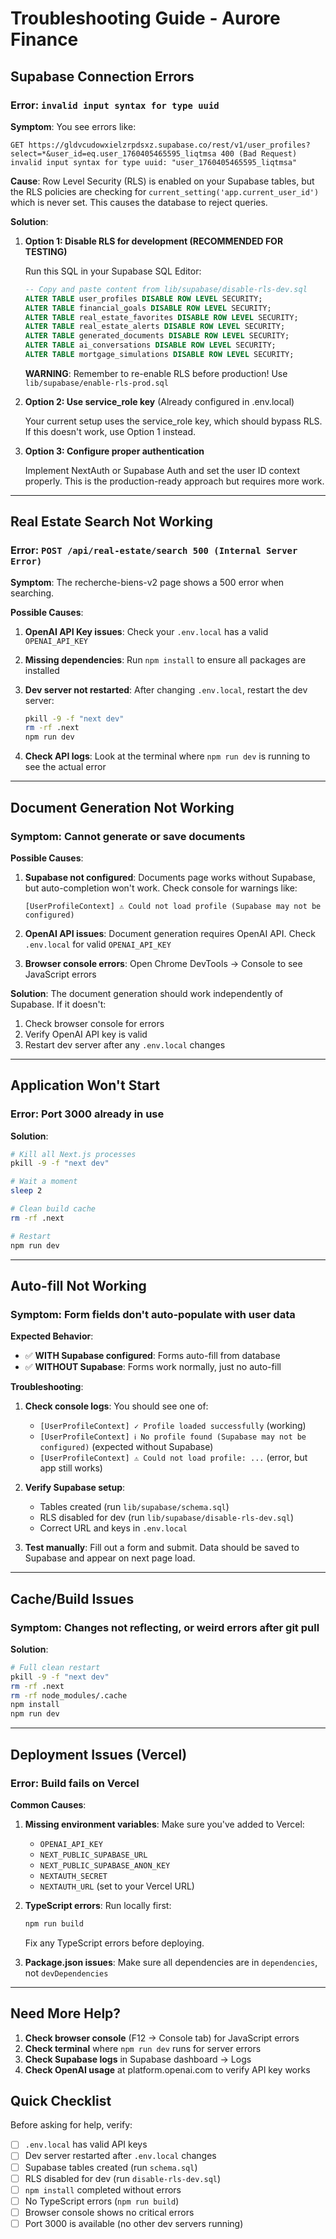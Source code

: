 # Troubleshooting Guide - Aurore Finance

## Supabase Connection Errors

### Error: `invalid input syntax for type uuid`

**Symptom**: You see errors like:
```
GET https://gldvcudowxielzrpdsxz.supabase.co/rest/v1/user_profiles?select=*&user_id=eq.user_1760405465595_liqtmsa 400 (Bad Request)
invalid input syntax for type uuid: "user_1760405465595_liqtmsa"
```

**Cause**: Row Level Security (RLS) is enabled on your Supabase tables, but the RLS policies are checking for `current_setting('app.current_user_id')` which is never set. This causes the database to reject queries.

**Solution**:

1. **Option 1: Disable RLS for development (RECOMMENDED FOR TESTING)**

   Run this SQL in your Supabase SQL Editor:
   ```sql
   -- Copy and paste content from lib/supabase/disable-rls-dev.sql
   ALTER TABLE user_profiles DISABLE ROW LEVEL SECURITY;
   ALTER TABLE financial_goals DISABLE ROW LEVEL SECURITY;
   ALTER TABLE real_estate_favorites DISABLE ROW LEVEL SECURITY;
   ALTER TABLE real_estate_alerts DISABLE ROW LEVEL SECURITY;
   ALTER TABLE generated_documents DISABLE ROW LEVEL SECURITY;
   ALTER TABLE ai_conversations DISABLE ROW LEVEL SECURITY;
   ALTER TABLE mortgage_simulations DISABLE ROW LEVEL SECURITY;
   ```

   **WARNING**: Remember to re-enable RLS before production! Use `lib/supabase/enable-rls-prod.sql`

2. **Option 2: Use service_role key** (Already configured in .env.local)

   Your current setup uses the service_role key, which should bypass RLS. If this doesn't work, use Option 1 instead.

3. **Option 3: Configure proper authentication**

   Implement NextAuth or Supabase Auth and set the user ID context properly. This is the production-ready approach but requires more work.

---

## Real Estate Search Not Working

### Error: `POST /api/real-estate/search 500 (Internal Server Error)`

**Symptom**: The recherche-biens-v2 page shows a 500 error when searching.

**Possible Causes**:

1. **OpenAI API Key issues**: Check your `.env.local` has a valid `OPENAI_API_KEY`

2. **Missing dependencies**: Run `npm install` to ensure all packages are installed

3. **Dev server not restarted**: After changing `.env.local`, restart the dev server:
   ```bash
   pkill -9 -f "next dev"
   rm -rf .next
   npm run dev
   ```

4. **Check API logs**: Look at the terminal where `npm run dev` is running to see the actual error

---

## Document Generation Not Working

### Symptom: Cannot generate or save documents

**Possible Causes**:

1. **Supabase not configured**: Documents page works without Supabase, but auto-completion won't work. Check console for warnings like:
   ```
   [UserProfileContext] ⚠️ Could not load profile (Supabase may not be configured)
   ```

2. **OpenAI API issues**: Document generation requires OpenAI API. Check `.env.local` for valid `OPENAI_API_KEY`

3. **Browser console errors**: Open Chrome DevTools → Console to see JavaScript errors

**Solution**: The document generation should work independently of Supabase. If it doesn't:

1. Check browser console for errors
2. Verify OpenAI API key is valid
3. Restart dev server after any `.env.local` changes

---

## Application Won't Start

### Error: Port 3000 already in use

**Solution**:
```bash
# Kill all Next.js processes
pkill -9 -f "next dev"

# Wait a moment
sleep 2

# Clean build cache
rm -rf .next

# Restart
npm run dev
```

---

## Auto-fill Not Working

### Symptom: Form fields don't auto-populate with user data

**Expected Behavior**:
- ✅ **WITH Supabase configured**: Forms auto-fill from database
- ✅ **WITHOUT Supabase**: Forms work normally, just no auto-fill

**Troubleshooting**:

1. **Check console logs**: You should see one of:
   - `[UserProfileContext] ✓ Profile loaded successfully` (working)
   - `[UserProfileContext] ℹ️ No profile found (Supabase may not be configured)` (expected without Supabase)
   - `[UserProfileContext] ⚠️ Could not load profile: ...` (error, but app still works)

2. **Verify Supabase setup**:
   - Tables created (run `lib/supabase/schema.sql`)
   - RLS disabled for dev (run `lib/supabase/disable-rls-dev.sql`)
   - Correct URL and keys in `.env.local`

3. **Test manually**: Fill out a form and submit. Data should be saved to Supabase and appear on next page load.

---

## Cache/Build Issues

### Symptom: Changes not reflecting, or weird errors after git pull

**Solution**:
```bash
# Full clean restart
pkill -9 -f "next dev"
rm -rf .next
rm -rf node_modules/.cache
npm install
npm run dev
```

---

## Deployment Issues (Vercel)

### Error: Build fails on Vercel

**Common Causes**:

1. **Missing environment variables**: Make sure you've added to Vercel:
   - `OPENAI_API_KEY`
   - `NEXT_PUBLIC_SUPABASE_URL`
   - `NEXT_PUBLIC_SUPABASE_ANON_KEY`
   - `NEXTAUTH_SECRET`
   - `NEXTAUTH_URL` (set to your Vercel URL)

2. **TypeScript errors**: Run locally first:
   ```bash
   npm run build
   ```
   Fix any TypeScript errors before deploying.

3. **Package.json issues**: Make sure all dependencies are in `dependencies`, not `devDependencies`

---

## Need More Help?

1. **Check browser console** (F12 → Console tab) for JavaScript errors
2. **Check terminal** where `npm run dev` runs for server errors
3. **Check Supabase logs** in Supabase dashboard → Logs
4. **Check OpenAI usage** at platform.openai.com to verify API key works

## Quick Checklist

Before asking for help, verify:

- [ ] `.env.local` has valid API keys
- [ ] Dev server restarted after `.env.local` changes
- [ ] Supabase tables created (run `schema.sql`)
- [ ] RLS disabled for dev (run `disable-rls-dev.sql`)
- [ ] `npm install` completed without errors
- [ ] No TypeScript errors (`npm run build`)
- [ ] Browser console shows no critical errors
- [ ] Port 3000 is available (no other dev servers running)
